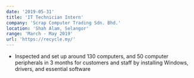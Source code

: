 ```yaml
---
date: '2019-05-31'
title: 'IT Technician Intern'
company: 'Scrap Computer Trading Sdn. Bhd.'
location: 'Shah Alam, Selangor'
range: 'March - May 2019'
url: 'https://recycle.my/'
---
```


- Inspected and set up around 130 computers, and 50 computer peripherals in 3 months for customers and staff by installing Windows, drivers, and essential software
